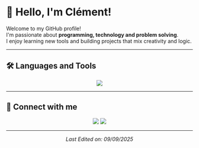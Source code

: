 # 👋 Hello, I'm Clément!  

Welcome to my GitHub profile!  
I'm passionate about **programming, technology and problem solving**.  
I enjoy learning new tools and building projects that mix creativity and logic.  

---

## 🛠️ Languages and Tools

<p align="center">
  <img src="https://skillicons.dev/icons?i=python,java,cpp,c,js,php,html,css,nodejs,postgres,mongodb,figma,vscode,docker" />
</p>

---

## 🤝 Connect with me

<p align="center">
  <a href="mailto:clementnoel62@gmail.com"><img src="https://img.shields.io/badge/Gmail-D14836?style=for-the-badge&logo=gmail&logoColor=white"></a>
  <a href="www.linkedin.com/in/clément-noël-579071314"><img src="https://img.shields.io/badge/LinkedIn-0077B5?style=for-the-badge&logo=linkedin&logoColor=white"></a>
</p>

---

<p align="center">
  <i>Last Edited on: 09/09/2025</i>
</p>
